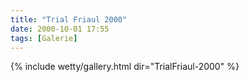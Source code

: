 ```yaml
---
title: "Trial Friaul 2000"
date: 2000-10-01 17:55
tags: [Galerie]
---
```


{% include wetty/gallery.html dir="TrialFriaul-2000" %}
